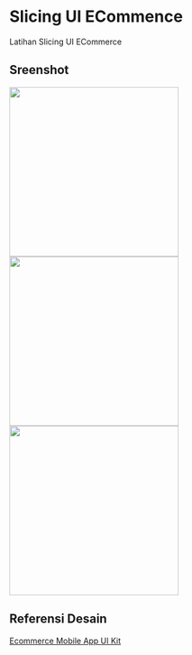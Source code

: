 # Slicing UI ECommence

Latihan Slicing UI ECommerce

## Sreenshot
<img src="https://raw.githubusercontent.com/RafifSadidHamdani/Slicing_UI_Food_Delivery/main/Screenshot/ECommerce1.png" alt="" width="300">
<img src="https://raw.githubusercontent.com/RafifSadidHamdani/Slicing_UI_Food_Delivery/main/Screenshot/ECommerce2.png" alt="" width="300">
<img src="https://raw.githubusercontent.com/RafifSadidHamdani/Slicing_UI_Food_Delivery/main/Screenshot/ECommerce3.png" alt="" width="300">

## Referensi Desain
[Ecommerce Mobile App UI Kit](https://www.figma.com/file/1su6p5iKu7mDsnprf04R4J/Ecommerce-Mobile-App-UI-kit-(Community)?type=design&node-id=0-1&t=ZibMdPs2XRuvWf76-0)


